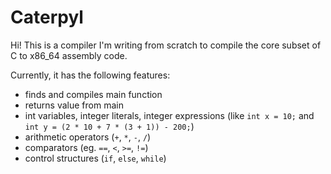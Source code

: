 # Caterpyl

Hi! This is a compiler I'm writing from scratch to compile the core subset of C to x86_64 assembly code.

Currently, it has the following features:
- finds and compiles main function
- returns value from main
- int variables, integer literals, integer expressions (like `int x = 10;` and `int y = (2 * 10 + 7 * (3 + 1)) - 200;`)
- arithmetic operators (`+`, `*`, `-`, `/`)
- comparators (eg. `==`, `<`, `>=`, `!=`)
- control structures (`if`, `else`, `while`)
